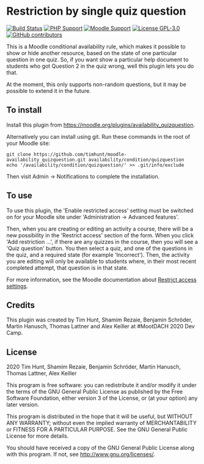 # Restriction by single quiz question #

[![Build Status](https://github.com/timhunt/moodle-availability_quizquestion/workflows/Moodle%20plugin%20CI/badge.svg?branch=main)](https://github.com/timhunt/moodle-availability_quizquestion/actions?query=workflow%3A%22Moodle+Plugin+CI%22+branch%3Amain)
[![PHP Support](https://img.shields.io/badge/php-7.3--8.2-blue)](https://github.com/timhunt/moodle-availability_quizquestion/actions)
[![Moodle Support](https://img.shields.io/badge/Moodle-4.0--4.3-orange)](https://github.com/timhunt/moodle-availability_quizquestion/actions)
[![License GPL-3.0](https://img.shields.io/github/license/timhunt/moodle-availability_quizquestion?color=lightgrey)](https://github.com/timhunt/moodle-availability_quizquestion/blob/main/LICENSE)
[![GitHub contributors](https://img.shields.io/github/contributors/timhunt/moodle-availability_quizquestion)](https://github.com/timhunt/moodle-availability_quizquestion/graphs/contributors)

This is a Moodle conditional availability rule, which makes it possible
to show or hide another resource, based on the state of one particular question
in one quiz. So, if you want show a particular help document to students
who got Question 2 in the quiz wrong, well this plugin lets you do that.

At the moment, this only supports non-random questions, but it may be possible
to extend it in the future.


## To install ##

Install this plugin from https://moodle.org/plugins/availability_quizquestion.

Alternatively you can install using git. Run these commands in the root of your
Moodle site:

    git clone https://github.com/timhunt/moodle-availability_quizquestion.git availability/condition/quizquestion
    echo '/availability/condition/quizquestion/' >> .git/info/exclude

Then visit Admin -> Notifications to complete the installation.


## To use ##

To use this plugin, the 'Enable restricted access' setting must be switched on
for your Moodle site under 'Administration -> Advanced features'.

Then, when you are creating or editing an activity a course, there will be a new
possibility in the 'Restrict access' section of the form. When you click
'Add restriction ...', if there are any quizzes in the course, then you
will see a 'Quiz question' button. You then select a quiz, and one of the questions
in the quiz, and a required state (for example 'Incorrect'). Then, the activity
you are editing will only be available to students where, in their most recent
completed attempt, that question is in that state.

For more information, see the Moodle documentation about
[Restrict access settings](https://docs.moodle.org/en/Restrict_access_settings).


## Credits ##

This plugin was created by Tim Hunt, Shamim Rezaie, Benjamin Schröder, Martin Hanusch, Thomas Lattner
and Alex Keiller at #MootDACH 2020 Dev Camp.


## License ##

2020 Tim Hunt, Shamim Rezaie, Benjamin Schröder, Martin Hanusch, Thomas Lattner, Alex Keiller

This program is free software: you can redistribute it and/or modify it under
the terms of the GNU General Public License as published by the Free Software
Foundation, either version 3 of the License, or (at your option) any later
version.

This program is distributed in the hope that it will be useful, but WITHOUT ANY
WARRANTY; without even the implied warranty of MERCHANTABILITY or FITNESS FOR A
PARTICULAR PURPOSE.  See the GNU General Public License for more details.

You should have received a copy of the GNU General Public License along with
this program.  If not, see <http://www.gnu.org/licenses/>.
